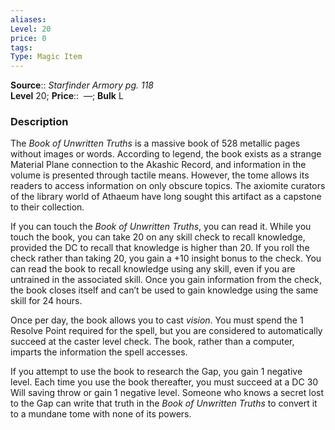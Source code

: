 ```yaml
---
aliases: 
Level: 20 
price: 0 
tags: 
Type: Magic Item
---
```

**Source**:: _Starfinder Armory pg. 118_  
**Level** 20;
**Price**::  —; **Bulk** L

### Description

The _Book of Unwritten Truths_ is a massive book of 528 metallic pages without images or words. According to legend, the book exists as a strange Material Plane connection to the Akashic Record, and information in the volume is presented through tactile means. However, the tome allows its readers to access information on only obscure topics. The axiomite curators of the library world of Athaeum have long sought this artifact as a capstone to their collection.  
  
If you can touch the _Book of Unwritten Truths_, you can read it. While you touch the book, you can take 20 on any skill check to recall knowledge, provided the DC to recall that knowledge is higher than 20. If you roll the check rather than taking 20, you gain a +10 insight bonus to the check. You can read the book to recall knowledge using any skill, even if you are untrained in the associated skill. Once you gain information from the check, the book closes itself and can’t be used to gain knowledge using the same skill for 24 hours.  
  
Once per day, the book allows you to cast _vision_. You must spend the 1 Resolve Point required for the spell, but you are considered to automatically succeed at the caster level check. The book, rather than a computer, imparts the information the spell accesses.  
  
If you attempt to use the book to research the Gap, you gain 1 negative level. Each time you use the book thereafter, you must succeed at a DC 30 Will saving throw or gain 1 negative level. Someone who knows a secret lost to the Gap can write that truth in the _Book of Unwritten Truths_ to convert it to a mundane tome with none of its powers.
